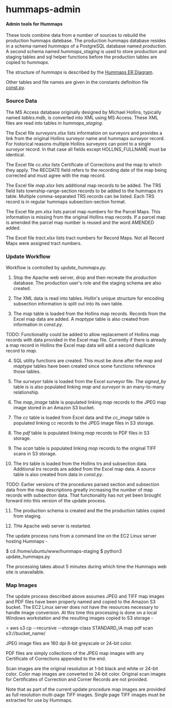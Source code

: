 # hummaps-admin 

#### Admin tools for Hummaps

These tools combine data from a number of sources to rebuild 
the production hummaps datebase.
The production hummaps database resides in a schema named *hummaps* 
of a PostgreSQL database named *production*.
A second schema named *hummaps_staging* is used to store production 
and staging tables and sql helper functions before the production 
tables are copied to *hummaps*.

The structure of *hummaps* is described by the 
[Hummaps ER Diagram](https://github.com/chasmack/hummaps-admin/blob/master/docs/hummaps_ER.pdf).

Other tables and file names are given in the constants definition file
[const.py](https://github.com/chasmack/hummaps-admin/blob/master/const.py).

### Source Data

The MS Access database originally designed by Michael Hollins,
typically named *tables.mdb*, is converted into XML using MS Access.
These XML files are read into tables in *hummaps_staging*.

The Excel file *surveyors.xlsx* lists information on surveyors and provides
a link from the original Hollins surveyor name and hummaps *surveyor* record.
For historical reasons multiple Hollins surveyors can point to a 
single *surveyor* record. 
In that case all fields except HOLLINS_FULLNAME must be identical.

The Excel file *cc.xlsx* lists Certificate of Corrections and the map
to which they apply. The RECDATE field refers to the recording date
of the map being corrected and must agree with the map record.

The Excel file *map.xlsx* lists additional map records to be added.
The TRS field lists township-range-section records to be added to the
hummaps *trs* table. Multiple comma-separated TRS records can be listed.
Each TRS record is in regular hummaps subsection-section format.

The Excel file *pm.xlsx* lists parcel map numbers for the Parcel Maps.
This information is missing from the original Hollins map records.
If a parcel map is amended the parcel map number is reused and the
word AMENDED added.

The Excel file *tract.xlsx* lists tract numbers for Record Maps.
Not all Record Maps were assigned tract numbers.

### Update Workflow

Workflow is controlled by *update_hummaps.py*.

1. Stop the Apache web server, drop and then recreate the *production* database.
The production user's role and the staging schema are also created.

2. The XML data is read into tables. Hollin's unique structure for encoding
subsection information is split out into its own table.

3. The *map* table is loaded from the Hollins map records.
Records from the Excel map data are added. A *maptype* table is also
created from information in *const.py*.

TODO: Functionality could be added to allow replacement of Hollins map
records with data provided in the Excel map file. Currently if there is
already a map record in Hollins the Excel map data will add a second duplicate
record to *map*. 

4. SQL utility functions are created. This must be done after the *map* and *maptype*
tables have been created since some functions reference those tables.

5. The *surveyor* table is loaded from the Excel surveyor file.
The *signed_by* table is is also populated linking *map* and *surveyor*
in an many-to-many relationship.

6. The *map_image* table is populated linking *map* records to the 
JPEG map image stored in an Amazon S3 bucket.

7. The *cc* table is loaded from Excel data and the *cc_image* table
is populated linking *cc* records to the JPEG image files in S3 storage.

8. The *pdf* table is populated linking *map* records to PDF files in S3 storage.

9. The *scan* table is populated linking *map* records to the original TIFF scans
in S3 storage.

10. The *trs* table is loaded from the Hollins trs and subsection data. 
Additional *trs* records are added from the Excel map data. 
A *source* table is also created from data in *const.py*. 

TODO: Earlier versions of the procedures parsed section and subsection data from the
map descriptions greatly increasing the number of map records with subsection data.
That functionality has not yet been brought forward into this version of the update process.

11. The production schema is created and the the production tables copied from staging.

12. THe Apache web server is restarted. 

The update process runs from a command line on the 
EC2 Linux server hosting Hummaps -

$ cd /home/ubuntu/www/hummaps-staging
$ python3 update_hummaps.py

The processing takes about 5 minutes during which time the 
Hummaps web site is unavailable.

### Map Images

The update process described above assumes JPEG and TIFF map images and PDF files 
have been properly named and copied to the Amazon S3 bucket. The EC2 Linux server
does not have the resources necessary to handle image conversion. At this time 
this processing is done on a local Windows workstation and the resulting images
copied to S3 storage -

\> aws s3 cp --recursive --storage-class STANDARD_IA map pdf scan s3://bucket_name/

JPEG image files are 160 dpi 8-bit greyscale or 24-bit color.

PDF files are simply collections of the JPEG map images with any 
Certificate of Corrections appended to the end.

Scan images are the original resolution at 1-bit black and white or
24-bit color. Color map images are converted to 24-bit color. 
Original scan images for Certificates of Correction and Corner Records 
are not provided. 

Note that as part of the current update procedure map images are
provided as full resolution multi-page TIFF images. Single page 
TIFF images must be extracted for use by Hummaps.


